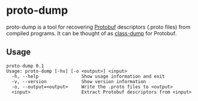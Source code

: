 proto-dump
==========================

proto-dump is a tool for recovering [Protobuf](https://code.google.com/p/protobuf/) descriptors (.proto files) from compiled programs. It can be thought of as [class-dump](http://stevenygard.com/projects/class-dump) for Protobuf.

Usage
-----
	proto-dump 0.1
	Usage: proto-dump [-hv] [-o <output>] <input>
	  -h, --help                Show usage information and exit
	  -v, --version             Show version information
	  -o, --output=<output>     Write the .proto files to <output>
	  <input>                   Extract Protobuf descriptors from <input>

